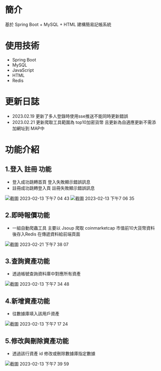 # 簡介 
基於 Spring Boot + MySQL + HTML 建構簡易記帳系統
# 使用技術
 * Spring Boot
 * MySQL
 * JavaScript
 * HTML
 * Redis

# 更新日誌
 * 2023.02.19 更新了多人登錄時使用sse推送不能同時更新錯誤
 * 2023.02.21 更新爬取工具範圍為 top10加密貨幣 且更新為自適應更新不需添加網址到 MAP中
# 功能介紹

## 1.登入 註冊 功能
 * 登入成功跳轉首頁 登入失敗顯示錯誤訊息
 * 註冊成功跳轉登入頁 註冊失敗顯示錯誤訊息
 
![截圖 2023-02-13 下午7 04 43](https://user-images.githubusercontent.com/90376966/218441858-f9483f9b-4f5b-48d2-897b-e132f5e6df93.png)
![截圖 2023-02-13 下午7 06 35](https://user-images.githubusercontent.com/90376966/218442007-b4cc55ff-68b8-43a5-b023-efcb1f400452.png)

## 2.即時報價功能
 * 一組自動爬蟲工具 主要以 Jsoup 爬取 coinmarketcap 市值前10大貨幣資料後存入Redis 在傳遞資料給前端頁面
 
![截圖 2023-02-21 下午7 38 07](https://user-images.githubusercontent.com/90376966/220335257-a1b558ed-fea3-47d6-be92-ae8cd5d16828.png)


## 3.查詢資產功能
* 透過帳號查詢資料庫中對應所有資產
	
![截圖 2023-02-13 下午7 34 48](https://user-images.githubusercontent.com/90376966/218447449-f7438215-1b2e-4076-a918-dfefd7dc6c07.png)

## 4.新增資產功能
* 往數據庫填入該用戶資產
	
![截圖 2023-02-13 下午7 17 24](https://user-images.githubusercontent.com/90376966/218447618-42025fd9-b31d-4bcc-97ff-fba9c8c9f0fa.png)

## 5.修改與刪除資產功能
* 透過該行資產 id 修改或刪除數據庫指定數據

![截圖 2023-02-13 下午7 39 59](https://user-images.githubusercontent.com/90376966/218448909-ac116d85-4aba-4cc6-800b-018a8c47f77b.png)
